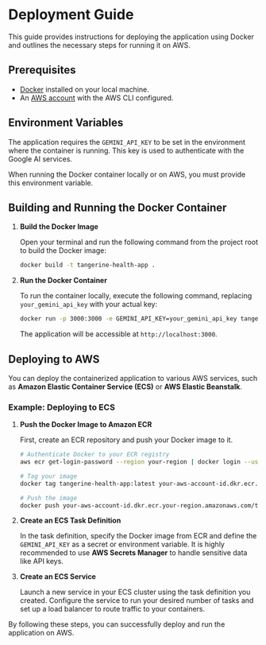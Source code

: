 # Deployment Guide

This guide provides instructions for deploying the application using Docker and outlines the necessary steps for running it on AWS.

## Prerequisites

- [Docker](https://docs.docker.com/get-docker/) installed on your local machine.
- An [AWS account](https://aws.amazon.com/premiumsupport/knowledge-center/create-and-activate-aws-account/) with the AWS CLI configured.

## Environment Variables

The application requires the `GEMINI_API_KEY` to be set in the environment where the container is running. This key is used to authenticate with the Google AI services.

When running the Docker container locally or on AWS, you must provide this environment variable.

## Building and Running the Docker Container

1. **Build the Docker Image**

   Open your terminal and run the following command from the project root to build the Docker image:

   ```bash
   docker build -t tangerine-health-app .
   ```

2. **Run the Docker Container**

   To run the container locally, execute the following command, replacing `your_gemini_api_key` with your actual key:

   ```bash
   docker run -p 3000:3000 -e GEMINI_API_KEY=your_gemini_api_key tangerine-health-app
   ```

   The application will be accessible at `http://localhost:3000`.

## Deploying to AWS

You can deploy the containerized application to various AWS services, such as **Amazon Elastic Container Service (ECS)** or **AWS Elastic Beanstalk**.

### Example: Deploying to ECS

1. **Push the Docker Image to Amazon ECR**

   First, create an ECR repository and push your Docker image to it.

   ```bash
   # Authenticate Docker to your ECR registry
   aws ecr get-login-password --region your-region | docker login --username AWS --password-stdin your-aws-account-id.dkr.ecr.your-region.amazonaws.com

   # Tag your image
   docker tag tangerine-health-app:latest your-aws-account-id.dkr.ecr.your-region.amazonaws.com/tangerine-health-app:latest

   # Push the image
   docker push your-aws-account-id.dkr.ecr.your-region.amazonaws.com/tangerine-health-app:latest
   ```

2. **Create an ECS Task Definition**

   In the task definition, specify the Docker image from ECR and define the `GEMINI_API_KEY` as a secret or environment variable. It is highly recommended to use **AWS Secrets Manager** to handle sensitive data like API keys.

3. **Create an ECS Service**

   Launch a new service in your ECS cluster using the task definition you created. Configure the service to run your desired number of tasks and set up a load balancer to route traffic to your containers.

By following these steps, you can successfully deploy and run the application on AWS.